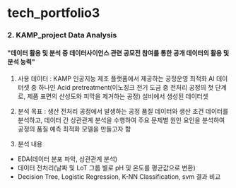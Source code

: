 # tech_portfolio3

### 2. KAMP_project Data Analysis

#### "데이터 활용 및 분석 중 데이터사이언스 관련 공모전 참여를 통한 공개 데이터의 활용 및 분석 능력"

1) 사용 데이터 : KAMP 인공지능 제조 플랫폼에서 제공하는 공정운영 최적화 AI 데이터셋 중 하나인 Acid pretreatment(이노징크 전기 도금 중 전처리 공정의 첫 단계로, 제품 표면의 산성도와 피막을 제거하는 공정) 설비에서 생성된 데이터셋

2) 분석 목표 : 생산 전처리 공정에서 발생하는 공정 품질 데이터와 생산 조건 데이터를 분석하고, 데이터 간 상관관계 분석을 수행하여 주요 문제별 원인 요인을 분석하여 공정의 품질 예측 최적화 모델을 만들고자 함

3) 분석 내용
  - EDA(데이터 분포 파악, 상관관계 분석)
  - 데이터 전처리(날짜 및 LoT 그룹 별로 pH 및 온도를 평균값으로 변환)
  - Decision Tree, Logistic Regression, K-NN Classification, svm 결과 비교

